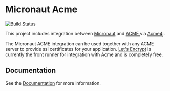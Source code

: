 # Micronaut Acme

[![Build Status](https://travis-ci.org/zendern/micronaut-acme.svg?branch=master)](https://travis-ci.org/zendern/micronaut-acme)

This project includes integration between [Micronaut](http://micronaut.io) and [ACME ](https://en.wikipedia.org/wiki/Automated_Certificate_Management_Environment) via [Acme4j](https://shredzone.org/maven/acme4j/index.html).

The Micronaut ACME integration can be used together with any ACME server to provide ssl certificates for your application. [Let's Encrypt](https://letsencrypt.org/) is currently
the front runner for integration with Acme and is completely free. 

## Documentation ##

See the [Documentation](https://micronaut-projects.github.io/micronaut-acme/latest/guide/index.html) for more information.